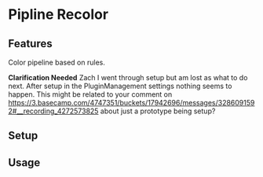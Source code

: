 # Pipline Recolor

## Features

Color pipeline based on rules.

**Clarification Needed** Zach I went through setup but am lost as what to do next. After setup in the PluginManagement settings nothing seems to happen. This might be related to your comment on https://3.basecamp.com/4747351/buckets/17942696/messages/3286091592#__recording_4272573825 about just a prototype being setup?

## Setup

## Usage
